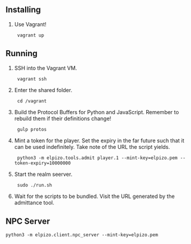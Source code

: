## Installing

1. Use Vagrant!

        vagrant up

## Running

1. SSH into the Vagrant VM.

        vagrant ssh

2. Enter the shared folder.

        cd /vagrant

3. Build the Protocol Buffers for Python and JavaScript. Remember to rebuild
   them if their definitions change!

        gulp protos

4. Mint a token for the player. Set the expiry in the far future such that it
   can be used indefinitely. Take note of the URL the script yields.

        python3 -m elpizo.tools.admit player.1 --mint-key=elpizo.pem --token-expiry=10000000

5. Start the realm seerver.

        sudo ./run.sh

6. Wait for the scripts to be bundled. Visit the URL generated by the admittance
   tool.

## NPC Server

    python3 -m elpizo.client.npc_server --mint-key=elpizo.pem

